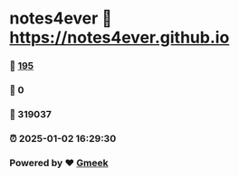 # notes4ever :link: https://notes4ever.github.io 
### :page_facing_up: [195](https://notes4ever.github.io/tag.html) 
### :speech_balloon: 0 
### :hibiscus: 319037 
### :alarm_clock: 2025-01-02 16:29:30 
### Powered by :heart: [Gmeek](https://github.com/Meekdai/Gmeek)
